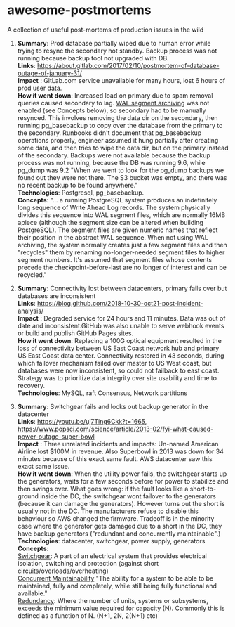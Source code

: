 # awesome-postmortems
A collection of useful post-mortems of production issues in the wild


1.  **Summary**: Prod database partially wiped due to human error while trying to resync the secondary hot standby. Backup process was not running because backup tool not upgraded with DB.  
**Links**: https://about.gitlab.com/2017/02/10/postmortem-of-database-outage-of-january-31/  
**Impact** : GitLab.com service unavailable for many hours, lost 6 hours of prod user data.  
**How it went down**: Increased load on primary due to spam removal queries caused secondary to lag. 
[WAL segment archiving](https://www.postgresql.org/docs/9.3/continuous-archiving.html) was not enabled (see Concepts below), so secondary had to be manually resynced. This involves removing the data dir on the secondary, then running pg_basebackup to copy over the database from the primary to the secondary. Runbooks didn't document that pg_basebackup operations properly, engineer assumed it hung partially after creating some data, and then tries to wipe the data dir, but on the primary instead of the secondary. Backups were not available because the backup process was not running, because the DB was running 9.6, while pg_dump was 9.2 "When we went to look for the pg_dump backups we found out they were not there. The S3 bucket was empty, and there was no recent backup to be found anywhere."  
**Technologies**: Postgresql, pg_basebackup.  
**Concepts**: "... a running PostgreSQL system produces an indefinitely long sequence of Write Ahead Log records. The system physically divides this sequence into WAL segment files, which are normally 16MB apiece (although the segment size can be altered when building PostgreSQL). The segment files are given numeric names that reflect their position in the abstract WAL sequence. When not using WAL archiving, the system normally creates just a few segment files and then "recycles" them by renaming no-longer-needed segment files to higher segment numbers. It's assumed that segment files whose contents precede the checkpoint-before-last are no longer of interest and can be recycled."  



1.  **Summary**: Connectivity lost between datacenters, primary fails over but databases are inconsistent  
**Links**: https://blog.github.com/2018-10-30-oct21-post-incident-analysis/  
**Impact** : Degraded service for 24 hours and 11 minutes. Data was out of date and inconsistent.GitHub was also unable to serve webhook events or build and publish GitHub Pages sites.   
**How it went down**: Replacing a 100G optical equipment resulted in the loss of connectivity between US East Coast network hub and primary US East Coast data center. Connectivity restored in 43 seconds, during which failover mechanism failed over master to US West coast, but databases were now inconsistent, so could not failback to east coast. Strategy was to prioritize data integrity over site usability and time to recovery.  
**Technologies**: MySQL, raft Consensus, Network partitions  


1. **Summary**: Switchgear fails and locks out backup generator in the datacenter  
**Links**: https://youtu.be/uj7Ting6Ckk?t=1665, 
   https://www.popsci.com/science/article/2013-02/fyi-what-caused-power-outage-super-bowl  
**Impact** : Three unrelated incidents and impacts: Un-named American Airline lost $100M in revenue. Also Superbowl in 2013 was down for 34 minutes because of this exact same fault. AWS datacenter saw this exact same issue.  
**How it went down**: When the utility power fails, the switchgear starts up the generators, waits for a few seconds before for power to stabilize and then swings over. What goes wrong: if the fault looks like a short-to-ground inside the DC, the switchgear wont failover to the generators (because it can damage the generators). However turns out the short is usually not in the DC. The manufacturers refuse to disable this behaviour so AWS changed the firmware. Tradeoff is in the minority case where the generator gets damaged due to a short in the DC, they have backup generators ("redundant and concurrently maintainable".)  
**Technologies**: datacenter, switchgear, power supply, generators  
**Concepts**:  
  [Switchgear](http://www.academia.edu/1770072/Low_Voltage_Switchgear): A part of an electrical system that provides electrical isolation, switching and protection (against short circuits/overloads/overheating)  
  [Concurrent Maintainability](https://www.cibse.org/getmedia/fedd9b85-e8ea-44d0-a638-9c2a75f4ec4e/Transferable-Lessons-in-Tier-Based-Design.pdf.aspx)  "The ability for a system to be able to be maintained, fully and completely, while still being fully functional and available."  
  [Redundancy](https://www.cibse.org/getmedia/fedd9b85-e8ea-44d0-a638-9c2a75f4ec4e/Transferable-Lessons-in-Tier-Based-Design.pdf.aspx): Where the number of units, systems or subsystems, exceeds the minimum value required for capacity (N). Commonly this is defined as a function of N. (N+1, 2N, 2(N+1) etc)  
